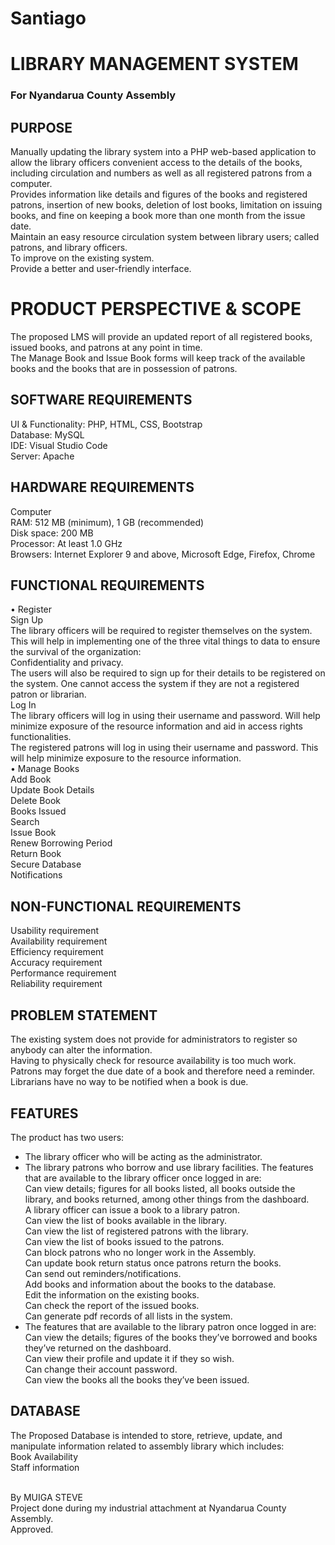 # Santiago

# LIBRARY MANAGEMENT SYSTEM
### For Nyandarua County Assembly

## PURPOSE
Manually updating the library system into a PHP web-based application to allow the library 
officers convenient access to the details of the books, including circulation and numbers as 
well as all registered patrons from a computer.<br>
Provides information like details and figures of the books and registered patrons, insertion 
of new books, deletion of lost books, limitation on issuing books, and fine on keeping a book 
more than one month from the issue date.<br>
Maintain an easy resource circulation system between library users; called patrons, and 
library officers.<br>
To improve on the existing system.<br>
Provide a better and user-friendly interface.<br>
# PRODUCT PERSPECTIVE & SCOPE
The proposed LMS will provide an updated report of all registered books, issued books, and 
patrons at any point in time.<br>
The Manage Book and Issue Book forms will keep track of the available books and the 
books that are in possession of patrons.<br>
## SOFTWARE REQUIREMENTS
UI & Functionality: PHP, HTML, CSS, Bootstrap<br>
Database: MySQL<br>
IDE: Visual Studio Code<br>
Server: Apache<br>
## HARDWARE REQUIREMENTS
Computer<br>
RAM: 512 MB (minimum), 1 GB (recommended)<br>
Disk space: 200 MB <br>
Processor: At least 1.0 GHz<br>
Browsers: Internet Explorer 9 and above, Microsoft Edge, Firefox, Chrome<br>
## FUNCTIONAL REQUIREMENTS
• Register<br>
Sign Up<br>
The library officers will be required to register themselves on the system. This will help in 
implementing one of the three vital things to data to ensure the survival of the organization: <br>
Confidentiality and privacy. <br>
The users will also be required to sign up for their details to be registered on the system. 
One cannot access the system if they are not a registered patron or librarian.<br>
Log In<br>
The library officers will log in using their username and password. Will help minimize 
exposure of the resource information and aid in access rights functionalities.<br>
The registered patrons will log in using their username and password. This will help minimize 
exposure to the resource information.<br>
• Manage Books <br>
Add Book<br>
Update Book Details<br>
Delete Book<br>
Books Issued<br>
Search<br>
Issue Book<br>
Renew Borrowing Period<br>
Return Book<br>
Secure Database<br>
Notifications<br>
## NON-FUNCTIONAL REQUIREMENTS
Usability requirement<br>
Availability requirement<br>
Efficiency requirement<br>
Accuracy requirement<br>
Performance requirement<br>
Reliability requirement<br>
## PROBLEM STATEMENT
The existing system does not provide for administrators to register so anybody can alter the 
information.<br>
Having to physically check for resource availability is too much work.<br>
Patrons may forget the due date of a book and therefore need a reminder.<br>
Librarians have no way to be notified when a book is due.<br>
## FEATURES
The product has two users:<br>
- The library officer who will be acting as the administrator.<br>
- The library patrons who borrow and use library facilities.
The features that are available to the library officer once logged in are:<br>
Can view details; figures for all books listed, all books outside the library, and books returned, 
among other things from the dashboard.<br>
A library officer can issue a book to a library patron.<br>
Can view the list of books available in the library.<br>
Can view the list of registered patrons with the library.<br>
Can view the list of books issued to the patrons.<br>
Can block patrons who no longer work in the Assembly.<br>
Can update book return status once patrons return the books.<br>
Can send out reminders/notifications.<br>
Add books and information about the books to the database.<br>
Edit the information on the existing books.<br>
Can check the report of the issued books.<br>
Can generate pdf records of all lists in the system.<br>
- The features that are available to the library patron once logged in are:<br>
Can view the details; figures of the books they’ve borrowed and books they’ve returned on 
the dashboard.<br>
Can view their profile and update it if they so wish.<br>
Can change their account password.<br>
Can view the books all the books they’ve been issued.<br>
## DATABASE
The Proposed Database is intended to store, retrieve, update, and manipulate information related 
to assembly library which includes:<br>
Book Availability<br>
Staff information<br><br>

By MUIGA STEVE <br>
Project done during my industrial attachment at Nyandarua County Assembly.<br>
Approved.<br>
